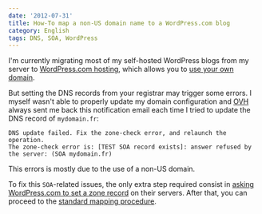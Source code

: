```yaml
---
date: '2012-07-31'
title: How-To map a non-US domain name to a WordPress.com blog
category: English
tags: DNS, SOA, WordPress
---
```


I'm currently migrating most of my self-hosted WordPress blogs from my server to [WordPress.com hosting](https://en.wordpress.com/features/), which allows you to [use your own domain](https://en.support.wordpress.com/domain-mapping).

But setting the DNS records from your registrar may trigger some errors. I myself wasn't able to properly update my domain configuration and [OVH](https://ovh.com) always sent me back this notification email each time I tried to update the DNS record of `mydomain.fr`:

```text
DNS update failed. Fix the zone-check error, and relaunch the operation.
The zone-check error is: [TEST SOA record exists]: answer refused by the server: (SOA mydomain.fr)
```

This errors is mostly due to the use of a non-US domain.

To fix this `SOA`-related issues, the only extra step required consist in [asking WordPress.com to set a zone record](https://en.support.wordpress.com/domain-mapping/dns-zone-records/) on their servers. After that, you can proceed to the [standard mapping procedure](https://en.support.wordpress.com/domain-mapping/map-existing-domain/#instructions-for-mapping-an-existing-domain).
